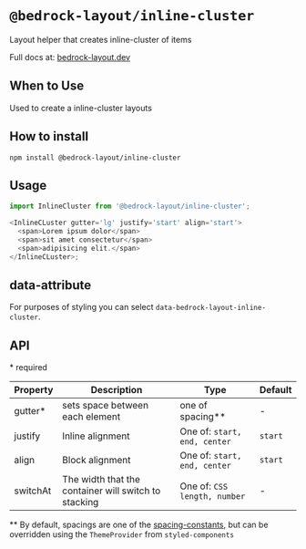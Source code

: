 # `@bedrock-layout/inline-cluster`

Layout helper that creates inline-cluster of items

Full docs at: [bedrock-layout.dev](https://bedrock-layout.dev/)

## When to Use

Used to create a inline-cluster layouts

## How to install

`npm install @bedrock-layout/inline-cluster`

## Usage

```javascript
import InlineCluster from '@bedrock-layout/inline-cluster';

<InlineCLuster gutter='lg' justify='start' align='start'>
  <span>Lorem ipsum dolor</span>
  <span>sit amet consectetur</span>
  <span>adipisicing elit.</span>
</InlineCLuster>;
```

## data-attribute

For purposes of styling you can select `data-bedrock-layout-inline-cluster`.

## API

\* required

| Property | Description                                          | Type                         | Default |
| -------- | ---------------------------------------------------- | ---------------------------- | ------- |
| gutter\* | sets space between each element                      | one of spacing\*\*           | -       |
| justify  | Inline alignment                                     | One of: `start, end, center` | `start` |
| align    | Block alignment                                      | One of: `start, end, center` | `start` |
| switchAt | The width that the container will switch to stacking | One of: `CSS length, number` | -       |

\*\* By default, spacings are one of the [spacing-constants](https://github.com/Bedrock-Layouts/Bedrock/tree/master/packages/spacing-constants), but can be overridden using the `ThemeProvider` from `styled-components`
